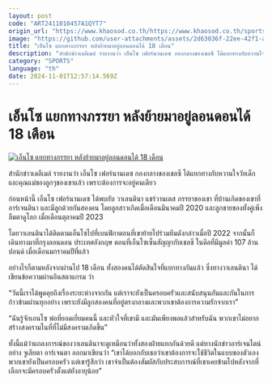 ```yaml
---
layout: post
code: "ART2411010457A1QYT7"
origin_url: "https://www.khaosod.co.th/https://www.khaosod.co.th/sports/news_9485715"
image: "https://github.com/user-attachments/assets/2d63036f-22ee-42f1-abe4-b56d84c0c222"
title: "เอ็นโซ แยกทางภรรยา หลังย้ายมาอยู่ลอนดอนได้ 18 เดือน"
description: "สำนักข่าวเดลีเมล์ รายงานว่า เอ็นโซ เฟอร์นานเดซ กองกลางของเชลซี ได้แยกทางกับหวานใจวัยเด็กและคุณแม่ของลูกๆของเขาแล้ว เพราะต้องการจะอยู่คนเดียว"
category: "SPORTS"
language: "th"
date: 2024-11-01T12:57:14.569Z
---
```


# เอ็นโซ แยกทางภรรยา หลังย้ายมาอยู่ลอนดอนได้ 18 เดือน

[![เอ็นโซ แยกทางภรรยา หลังย้ายมาอยู่ลอนดอนได้ 18 เดือน](https://www.khaosod.co.th/wpapp/uploads/2024/11/enzo.jpg "เอ็นโซ แยกทางภรรยา หลังย้ายมาอยู่ลอนดอนได้ 18 เดือน")](https://www.khaosod.co.th/wpapp/uploads/2024/11/enzo.jpg)

สำนักข่าวเดลีเมล์ รายงานว่า เอ็นโซ เฟอร์นานเดซ กองกลางของเชลซี ได้แยกทางกับหวานใจวัยเด็กและคุณแม่ของลูกๆของเขาแล้ว เพราะต้องการจะอยู่คนเดียว

ก่อนหน้านี้ เอ็นโซ เฟอร์นานเดซ ได้พบกับ วาเลนตินา แชร์วานเตส ภรรยาของเขา ที่บ้านเกิดของเขาที่อาร์เจนตินา และมีลูกด้วยกันสองคน โดยลูกสาวเกิดเมื่อเดือนมีนาคมปี 2020 และลูกชายของทั้งคู่เพิ่งลืมตาดูโลก เมื่อเดือนตุลาคมปี 2023

โดยวาเลนตินาได้ติดตามเอ็นโซไปที่เบนฟิกาตอนที่เขาย้ายไปร่วมทีมดังกล่าวเมื่อปี 2022 จากนั้นก็เดินทางมาที่กรุงลอนดอน ประเทศอังกฤษ ตอนที่เอ็นโซเซ็นสัญญากับเชลซี ในดีลที่มีมูลค่า 107 ล้านปอนด์ เมื่อเดือนมกราคมปีที่แล้ว

อย่างไรก็ตามหลังจากผ่านไป 18 เดือน ทั้งสองคนได้ตัดสินใจที่แยกทางกันแล้ว ซึ่งทางวาเลนตินา ได้เขียนข้อความผ่านอินสตาแกรม ว่า

“วันนี้เราได้พูดคุยถึงเรื่องระยะห่างจากกัน แต่เราจะยังเป็นครอบครัวและสนับสนุนกันและกันในการก้าวข้ามผ่านทุกอย่าง เพราะยังมีลูกสองคนที่อยู่ตรงกลางและพวกเขาต้องการความรักจากเรา”

“ฉันรู้จักเอนโซ พ่อที่ยอดเยี่ยมคนนี้ และหัวใจที่เขามี และมันเพียงพอแล้วสำหรับฉัน พวกเขาไม่อยากสร้างสงครามในที่ที่ไม่มีสงครามเกิดขึ้น”

ทั้งนี้แม้ว่าแถลงการณ์ของวาเลนตินาจะดูเหมือนว่าทั้งสองฝ่ายแยกกันด้วยดี แต่ทางนักข่าวอาร์เจนไตน์อย่าง จูเลียตา อาร์เจนตา ออกมาเขียนว่า “เขาได้บอกกับเธอว่าเขาต้องการจะใช้ชีวิตในแบบของตัวเอง พวกเขายังเป็นครอบครัว แต่เขารู้สึกว่า เขาจำเป็นต้องสัมผัสกับประสบการณ์ที่เขาเคยข้ามไปหลังจากที่เลือกจะมีครอบครัวตั้งแต่ยังอายุน้อย”

